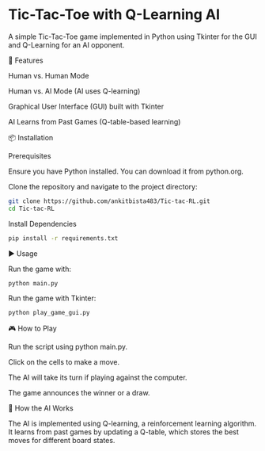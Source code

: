 # Tic-Tac-Toe with Q-Learning AI

A simple Tic-Tac-Toe game implemented in Python using Tkinter for the GUI and Q-Learning for an AI opponent.

🚀 Features

Human vs. Human Mode

Human vs. AI Mode (AI uses Q-learning)

Graphical User Interface (GUI) built with Tkinter

AI Learns from Past Games (Q-table-based learning)


📦 Installation

Prerequisites

Ensure you have Python installed. You can download it from python.org.


Clone the repository and navigate to the project directory:

```sh
git clone https://github.com/ankitbista483/Tic-tac-RL.git
cd Tic-tac-RL
```
Install Dependencies
```sh 
pip install -r requirements.txt
```

▶️ Usage

Run the game with:
```sh
python main.py
```
Run the game with Tkinter:
```sh
python play_game_gui.py
```
🎮 How to Play

Run the script using python main.py.

Click on the cells to make a move.

The AI will take its turn if playing against the computer.

The game announces the winner or a draw.

🧠 How the AI Works

The AI is implemented using Q-learning, a reinforcement learning algorithm. It learns from past games by updating a Q-table, which stores the best moves for different board states.


